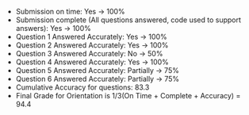 - Submission on time: Yes -> 100%
- Submission complete (All questions answered, code used to support answers): Yes -> 100%
- Question 1 Answered Accurately: Yes -> 100%
- Question 2 Answered Accurately: Yes -> 100%
- Question 3 Answered Accurately: No -> 50%
- Question 4 Answered Accurately: Yes -> 100%
- Question 5 Answered Accurately: Partially -> 75%
- Question 6 Answered Accurately: Partially -> 75%
- Cumulative Accuracy for questions: 83.3
- Final Grade for Orientation is 1/3(On Time + Complete + Accuracy) = 94.4
